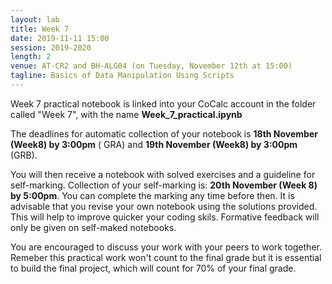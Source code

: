 ```yaml
---
layout: lab
title: Week 7
date: 2019-11-11 15:00
session: 2019-2020
length: 2
venue: AT-CR2 and BH-ALG04 (on Tuesday, November 12th at 15:00)
tagline: Basics of Data Manipulation Using Scripts
---
```


Week 7 practical notebook is linked into your CoCalc account in the folder called "Week 7", with the name **Week_7_practical.ipynb**

The deadlines for automatic collection of your notebook is **18th November (Week8) by 3:00pm** ( GRA) and **19th November (Week8) by 3:00pm** (GRB).

You will then receive a notebook with solved exercises and a guideline for self-marking. Collection of your self-marking is: **20th November (Week 8) by 5:00pm**. You can complete the marking any time before then. It is advisable that you revise your own notebook using the solutions provided. This will help to improve quicker your coding skils. Formative feedback will only be given on self-maked notebooks. 

You are encouraged to discuss your work with your peers to work together. Remeber this practical work won't count to the final grade but it is essential to build the final project, which will count for 70% of your final grade. 


